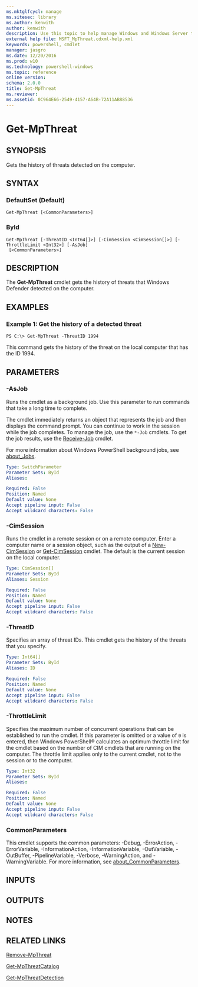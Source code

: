 ```yaml
---
ms.mktglfcycl: manage
ms.sitesec: library
ms.author: kenwith
author: kenwith
description: Use this topic to help manage Windows and Windows Server technologies with Windows PowerShell.
external help file: MSFT_MpThreat.cdxml-help.xml
keywords: powershell, cmdlet
manager: jasgro
ms.date: 12/20/2016
ms.prod: w10
ms.technology: powershell-windows
ms.topic: reference
online version: 
schema: 2.0.0
title: Get-MpThreat
ms.reviewer:
ms.assetid: 0C964E66-2549-4157-A64B-72A11AB88536
---
```


# Get-MpThreat

## SYNOPSIS
Gets the history of threats detected on the computer.

## SYNTAX

### DefaultSet (Default)
```
Get-MpThreat [<CommonParameters>]
```

### ById
```
Get-MpThreat [-ThreatID <Int64[]>] [-CimSession <CimSession[]>] [-ThrottleLimit <Int32>] [-AsJob]
 [<CommonParameters>]
```

## DESCRIPTION
The **Get-MpThreat** cmdlet gets the history of threats that Windows Defender detected on the computer.

## EXAMPLES

### Example 1: Get the history of a detected threat
```
PS C:\> Get-MpThreat -ThreatID 1994
```

This command gets the history of the threat on the local computer that has the ID 1994.

## PARAMETERS

### -AsJob
Runs the cmdlet as a background job. Use this parameter to run commands that take a long time to complete. 

The cmdlet immediately returns an object that represents the job and then displays the command prompt. 
You can continue to work in the session while the job completes. 
To manage the job, use the `*-Job` cmdlets. 
To get the job results, use the [Receive-Job](http://go.microsoft.com/fwlink/?LinkID=113372) cmdlet. 

For more information about Windows PowerShell background jobs, see [about_Jobs](http://go.microsoft.com/fwlink/?LinkID=113251).

```yaml
Type: SwitchParameter
Parameter Sets: ById
Aliases: 

Required: False
Position: Named
Default value: None
Accept pipeline input: False
Accept wildcard characters: False
```

### -CimSession
Runs the cmdlet in a remote session or on a remote computer. 
Enter a computer name or a session object, such as the output of a [New-CimSession](http://go.microsoft.com/fwlink/p/?LinkId=227967) or [Get-CimSession](http://go.microsoft.com/fwlink/p/?LinkId=227966) cmdlet. 
The default is the current session on the local computer.

```yaml
Type: CimSession[]
Parameter Sets: ById
Aliases: Session

Required: False
Position: Named
Default value: None
Accept pipeline input: False
Accept wildcard characters: False
```

### -ThreatID
Specifies an array of threat IDs.
This cmdlet gets the history of the threats that you specify.

```yaml
Type: Int64[]
Parameter Sets: ById
Aliases: ID

Required: False
Position: Named
Default value: None
Accept pipeline input: False
Accept wildcard characters: False
```

### -ThrottleLimit
Specifies the maximum number of concurrent operations that can be established to run the cmdlet.
If this parameter is omitted or a value of `0` is entered, then Windows PowerShell® calculates an optimum throttle limit for the cmdlet based on the number of CIM cmdlets that are running on the computer.
The throttle limit applies only to the current cmdlet, not to the session or to the computer.

```yaml
Type: Int32
Parameter Sets: ById
Aliases: 

Required: False
Position: Named
Default value: None
Accept pipeline input: False
Accept wildcard characters: False
```

### CommonParameters
This cmdlet supports the common parameters: -Debug, -ErrorAction, -ErrorVariable, -InformationAction, -InformationVariable, -OutVariable, -OutBuffer, -PipelineVariable, -Verbose, -WarningAction, and -WarningVariable. For more information, see [about_CommonParameters](http://go.microsoft.com/fwlink/?LinkID=113216).

## INPUTS

## OUTPUTS

## NOTES

## RELATED LINKS

[Remove-MpThreat](./Remove-MpThreat.md)

[Get-MpThreatCatalog](./Get-MpThreatCatalog.md)

[Get-MpThreatDetection](./Get-MpThreatDetection.md)

